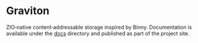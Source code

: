# Graviton

ZIO‑native content‑addressable storage inspired by Binny. Documentation is
available under the [docs](docs/src/main/mdoc/index.md) directory and published as part of
the project site.
